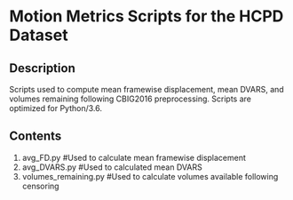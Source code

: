 # Motion Metrics Scripts for the HCPD Dataset
## Description

Scripts used to compute mean framewise displacement, mean DVARS, and volumes remaining following CBIG2016 preprocessing. Scripts are optimized for Python/3.6.

## Contents
1. avg_FD.py #Used to calculate mean framewise displacement
2. avg_DVARS.py #Used to calculated mean DVARS
3. volumes_remaining.py #Used to calculate volumes available following censoring

